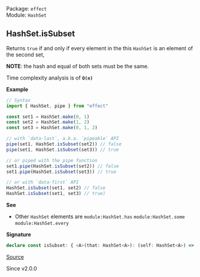 Package: `effect`<br />
Module: `HashSet`<br />

## HashSet.isSubset

Returns `true` if and only if every element in the this `HashSet` is an
element of the second set,

**NOTE**: the hash and equal of both sets must be the same.

Time complexity analysis is of **`O(n)`**

**Example**

```ts
// Syntax
import { HashSet, pipe } from "effect"

const set1 = HashSet.make(0, 1)
const set2 = HashSet.make(1, 2)
const set3 = HashSet.make(0, 1, 2)

// with `data-last`, a.k.a. `pipeable` API
pipe(set1, HashSet.isSubset(set2)) // false
pipe(set1, HashSet.isSubset(set3)) // true

// or piped with the pipe function
set1.pipe(HashSet.isSubset(set2)) // false
set1.pipe(HashSet.isSubset(set3)) // true

// or with `data-first` API
HashSet.isSubset(set1, set2) // false
HashSet.isSubset(set1, set3) // true)
```

**See**

- Other `HashSet` elements are `module:HashSet.has` `module:HashSet.some` `module:HashSet.every`

**Signature**

```ts
declare const isSubset: { <A>(that: HashSet<A>): (self: HashSet<A>) => boolean; <A>(self: HashSet<A>, that: HashSet<A>): boolean; }
```

[Source](https://github.com/Effect-TS/effect/tree/main/packages/effect/src/HashSet.ts#L900)

Since v2.0.0